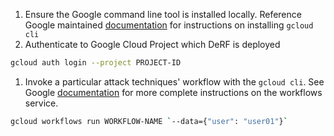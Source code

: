 1. Ensure the Google command line tool is installed locally.  Reference Google maintained [documentation](https://cloud.google.com/sdk/docs/install) for instructions on installing `gcloud cli`
2. Authenticate to Google Cloud Project which DeRF is deployed
``` bash
gcloud auth login --project PROJECT-ID
```
1. Invoke a particular attack techniques' workflow with the `gcloud cli`. See Google [documentation](https://cloud.google.com/sdk/gcloud/reference/workflows/run) for more complete instructions on the workflows service.
``` bash
gcloud workflows run WORKFLOW-NAME `--data={"user": "user01"}` 
```

